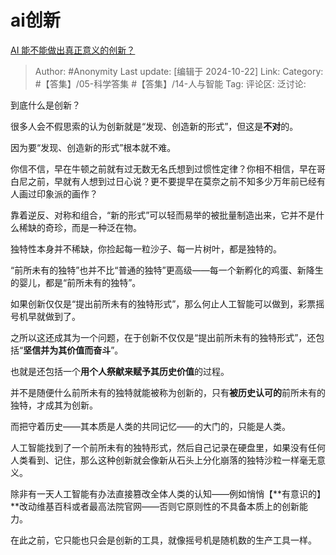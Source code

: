 # ai创新
[AI 能不能做出真正意义的创新？](https://www.zhihu.com/question/814165911/answer/11529564516)

> Author: #Anonymity
> Last update: [编辑于 2024-10-22]
> Link:
> Category: #【答集】/05-科学答集 #【答集】/14-人与智能 
> Tag: 
> 评论区:
> 泛讨论:

到底什么是创新？

很多人会不假思索的认为创新就是“发现、创造新的形式”，但这是**不对**的。

因为要“发现、创造新的形式”根本就不难。

你信不信，早在牛顿之前就有过无数无名氏想到过惯性定律？你相不相信，早在哥白尼之前，早就有人想到过日心说？更不要提早在莫奈之前不知多少万年前已经有人画过印象派的画作？

靠着逆反、对称和组合，“新的形式”可以轻而易举的被批量制造出来，它并不是什么稀缺的奇珍，而是一种泛在物。

独特性本身并不稀缺，你捡起每一粒沙子、每一片树叶，都是独特的。

“前所未有的独特”也并不比“普通的独特”更高级——每一个新孵化的鸡蛋、新降生的婴儿，都是“前所未有的独特”。

如果创新仅仅是“提出前所未有的独特形式”，那么何止人工智能可以做到，彩票摇号机早就做到了。

之所以这还成其为一个问题，在于创新不仅仅是“提出前所未有的独特形式”，还包括“**坚信并为其价值而奋斗**”。

也就是还包括一个**用个人祭献来赋予其历史价值**的过程。

并不是随便什么前所未有的独特就能被称为创新的，只有**被历史认可的**前所未有的独特，才成其为创新。

而把守着历史——其本质是人类的共同记忆——的大门的，只能是人类。

人工智能找到了一个前所未有的独特形式，然后自己记录在硬盘里，如果没有任何人类看到、记住，那么这种创新就会像新从石头上分化崩落的独特沙粒一样毫无意义。

除非有一天人工智能有办法直接篡改全体人类的认知——例如悄悄【**有意识的】**改动维基百科或者最高法院官网——否则它原则性的不具备本质上的创新能力。

在此之前，它只能也只会是创新的工具，就像摇号机是随机数的生产工具一样。